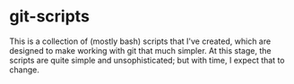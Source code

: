 # git-scripts

This is a collection of (mostly bash) scripts that I've created, which are designed to make working with git that much simpler. At this stage, the scripts are quite simple and unsophisticated; but with time, I expect that to change.
